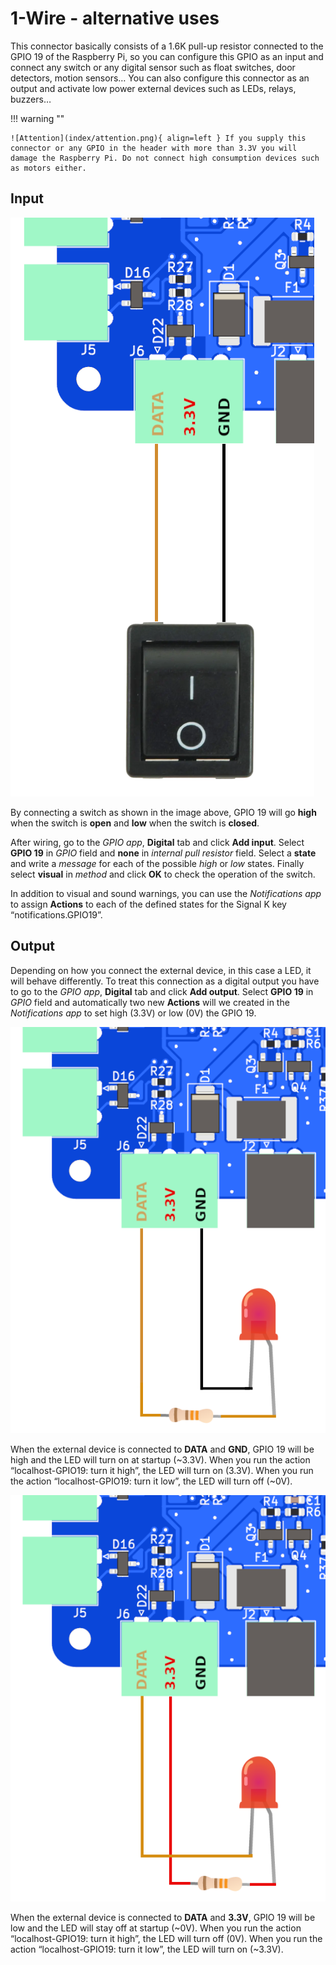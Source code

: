 # 1-Wire - alternative uses

This connector basically consists of a 1.6K pull-up resistor connected to the GPIO 19 of the Raspberry Pi, so you can configure this GPIO as an input and connect any switch or any digital sensor such as float switches, door detectors, motion sensors… You can also configure this connector as an output and activate low power external devices such as LEDs, relays, buzzers…

!!! warning ""

    ![Attention](index/attention.png){ align=left } If you supply this connector or any GPIO in the header with more than 3.3V you will damage the Raspberry Pi. Do not connect high consumption devices such as motors either.

## Input

![Input](1walt/switch.png)

By connecting a switch as shown in the image above, GPIO 19 will go **high** when the switch is **open** and **low** when the switch is **closed**.

After wiring, go to the *GPIO app*, **Digital** tab and click **Add input**. Select **GPIO 19** in *GPIO* field and **none** in *internal pull resistor* field. Select a **state** and write a *message* for each of the possible *high* or *low* states. Finally select **visual** in *method* and click **OK** to check the operation of the switch.

In addition to visual and sound warnings, you can use the *Notifications app* to assign **Actions** to each of the defined states for the Signal K key “notifications.GPIO19”.

## Output

Depending on how you connect the external device, in this case a LED, it will behave differently. To treat this connection as a digital output you have to go to the *GPIO app*, **Digital** tab and click **Add output**. Select **GPIO 19** in *GPIO* field and automatically two new **Actions** will we created in the *Notifications app* to set high (3.3V) or low (0V) the GPIO 19.

![Output1](1walt/led1.png)

When the external device is connected to **DATA** and **GND**, GPIO 19 will be high and the LED will turn on at startup (~3.3V). When you run the action “localhost-GPIO19: turn it high”, the LED will turn on (3.3V). When you run the action “localhost-GPIO19: turn it low”, the LED will turn off (~0V).

![Output2](1walt/led2.png)

When the external device is connected to **DATA** and **3.3V**, GPIO 19 will be low and the LED will stay off at startup (~0V). When you run the action “localhost-GPIO19: turn it high”, the LED will turn off (0V). When you run the action “localhost-GPIO19: turn it low”, the LED will turn on (~3.3V).
